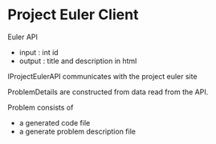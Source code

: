 # Project Euler Client

Euler API
- input : int id
- output : title and description in html



IProjectEulerAPI communicates with the project euler site

ProblemDetails are constructed from data read from the API.

Problem consists of 
- a generated code file
- a generate problem description file